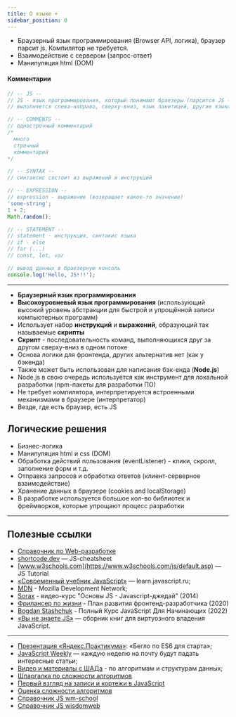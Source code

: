 ```yaml
---
title: О языке +
sidebar_position: 0
---
```


- Браузерный язык программирования (Browser API, логика), браузер парсит js. Компилятор не требуется.
- Взаимодействие с сервером (запрос-ответ)
- Манипуляция html (DOM)

#### Комментарии

```js
// -- JS --
// JS - язык программирования, который понимают браезеры (парсится JS - JS-движок V8 в Chrome)
// выполняется слева-направо, сверху-вниз, язык ланитицей, другие языки - плохая практика

// -- COMMENTS --
// однострочный комментарий
/*
  много
  строчный
  комментарий
*/

// -- SYNTAX --
// синтаксис состоит из выражений и инструкций

// -- EXPRESSION --
// expression - выражение (возвращает какое-то значение)
'some-string';
1 + 2;
Math.random();

// -- STATEMENT --
// statement - инструкция, синтакис языка
// if - else
// for (...)
// const, let, var

// вывод данных в браезерную консоль
console.log('Hello, JS!!!');
```

---

- **Браузерный язык программирования**
- **Высокоуровневый язык программирования** (использующий высокий уровень абстракции для быстрой и упрощённой записи компьютерных программ)
- Использует набор **инструкций** и **выражений**, образующий так называемые **скрипты**
- **Скрипт** - последовательность команд, выполняющихся друг за другом сверху-вниз в одном потоке
- Основа логики для фронтенда, других альтернатив нет (как у бэкенда)
- Также может быть использован для написания бэк-енда (**Node.js**)
- Node.js в свою очередь используется как инструмент для локальной разработки (npm-пакеты для разработки ПО)
- Не требует компилятора, интерпретируется встроенными механизмами в браузере (интерпретатор)
- Везде, где есть браузер, есть JS

## Логические решения

- Бизнес-логика
- Манипуляция html и css (DOM)
- Обработка действий пользования (eventListener) - клики, скролл, заполнение форм и т.д.
- Отправка запросов и обработка ответов (клиент-серверное взаимодействие)
- Хранение данных в браузере (cookies and localStorage)
- В разработке используется большое кол-во библиотек и фреймворков, которые упрощают процесс разработки

---

## Полезные ссылки

- [Справочник по Web-разработке](https://doka.guide/)
- [shortcode.dev](https://shortcode.dev/javascript-cheatsheet#javascript-cheatsheet) — JS-cheatsheet
- [www.w3schools.com](https://www.w3schools.com/js/default.asp) — JS Tutorial
- [«Современный учебник JavaScript»](https://learn.javascript.ru/) — learn.javascript.ru;
- [MDN](https://developer.mozilla.org/ru/docs/Web/JavaScript) - Mozilla Development Network;
- [Sorax](https://www.youtube.com/watch?v=H6G63NKRSi8&list=PL363QX7S8MfSxcHzvkNEqMYbOyhLeWwem) - видео-курс "Основы JS - Javascript-джедай" (2014)
- [Фрилансер по жизни](https://www.youtube.com/watch?v=yJcCKuxfb2o&list=PLM6XATa8CAG7DDIBjNVd78Fv5Ueo930IV) - План развития фронтенд-разработчика (2020)
- [Bogdan Stashchuk](https://www.youtube.com/watch?v=CxgOKJh4zWE&t=2425s) - Полный Курс JavaScript Для Начинающих (2022)
- [«Вы не знаете JS»](https://github.com/azat-io/you-dont-know-js-ru) — сборник книг для виртуозного владения JavaScript.

---

- [Презентация «Яндекс.Практикума»](https://disk.yandex.ru/i/ekqxfARcwTqkwg): «Бегло по ES6 для старта»;
- [JavaScript Weekly](https://javascriptweekly.com/) — каждую неделю на почту будут падать интересные статьи;
- [Видео и материалы с ШАДа](https://www.youtube.com/playlist?list=PLJOzdkh8T5koEPv-R5W0ovmL_T2BjB1HX) - по алгоритмам и структурам данных;
- [Шпаргалка по сложности алгоритмов](https://habr.com/ru/post/188010/)
- [Первый взгляд на записи и кортежи в JavaScript](https://habr.com/ru/post/504092/)
- [Оценка сложности алгоритмов](https://habr.com/ru/post/173821/)
- [Справочник JS wm-school](https://wm-school.ru/js/index.php)
- [Справочник JS wisdomweb](https://www.wisdomweb.ru/JS/javascript-first.php)
